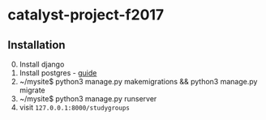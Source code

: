 # catalyst-project-f2017

## Installation
0. Install django
1. Install postgres - [guide](https://www.techrepublic.com/blog/diy-it-guy/diy-a-postgresql-database-server-setup-anyone-can-handle/)
2. ~/mysite$ python3 manage.py makemigrations && python3 manage.py migrate
3. ~/mysite$ python3 manage.py runserver
4. visit `127.0.0.1:8000/studygroups`
